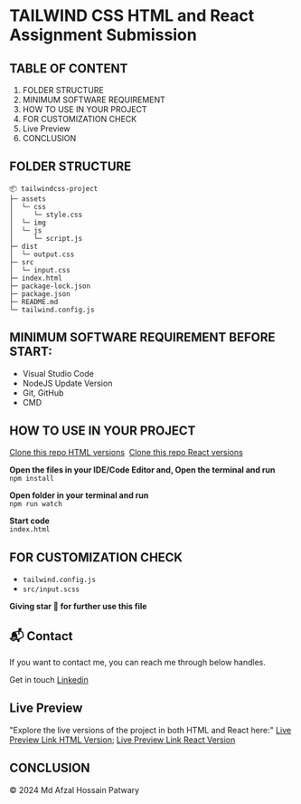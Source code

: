 # TAILWIND CSS HTML and React Assignment Submission

## TABLE OF CONTENT

1.  FOLDER STRUCTURE
2.  MINIMUM SOFTWARE REQUIREMENT
3.  HOW TO USE IN YOUR PROJECT
4.  FOR CUSTOMIZATION CHECK
5.  Live Preview
6.  CONCLUSION

## FOLDER STRUCTURE

```
📦 tailwindcss-project
├─ assets
│  └─ css
│     └─ style.css
│  └─ img
│  └─ js
│     └─ script.js
├─ dist
│  └─ output.css
├─ src
│  └─ input.css
├─ index.html
├─ package-lock.json
├─ package.json
├─ README.md
└─ tailwind.config.js
```

## MINIMUM SOFTWARE REQUIREMENT BEFORE START:

- Visual Studio Code
- NodeJS Update Version
- Git, GitHub
- CMD

## HOW TO USE IN YOUR PROJECT

[Clone this repo HTML versions](https://github.com/afzalpatwary/html-tailwind-product-details.git)&nbsp;
[Clone this repo React versions](https://github.com/afzalpatwary/react-product-details.git)&nbsp;

**Open the files in your IDE/Code Editor and, Open the terminal and run** <br>
`npm install`

**Open folder in your terminal and run** <br>
`npm run watch`

**Start code** <br>
`index.html`

## FOR CUSTOMIZATION CHECK

- `tailwind.config.js`
- `src/input.scss`

**Giving star 🤩 for further use this file**

<h2>📬 Contact</h2>

If you want to contact me, you can reach me through below handles.

Get in touch [Linkedin](https://www.linkedin.com/in/afzal-patwary/)


## Live Preview  
"Explore the live versions of the project in both HTML and React here:"
[Live Preview Link HTML Version](https://afzalpatwary.github.io/html-tailwind-product-details);
[Live Preview Link React Version](https://react-product-details.vercel.app)

## CONCLUSION

© 2024 Md Afzal Hossain Patwary
